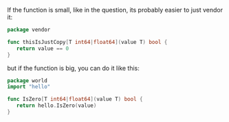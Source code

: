 If the function is small, like in the question, its probably easier to just
vendor it:

~~~go
package vendor

func thisIsJustCopy[T int64|float64](value T) bool {
   return value == 0
}
~~~

but if the function is big, you can do it like this:

~~~go
package world
import "hello"

func IsZero[T int64|float64](value T) bool {
   return hello.IsZero(value)
}
~~~
